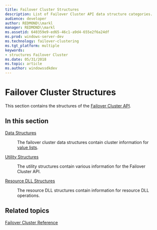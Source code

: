 ```yaml
---
title: Failover Cluster Structures
description: List of Failover Cluster API data structure categories.
audience: developer
author: REDMOND\\markl
manager: REDMOND\\markl
ms.assetid: 640359e9-ed65-46c1-a9d4-655e2f6a24df
ms.prod: windows-server-dev
ms.technology: failover-clustering
ms.tgt_platform: multiple
keywords:
- structures Failover Cluster
ms.date: 05/31/2018
ms.topic: article
ms.author: windowssdkdev
---
```


# Failover Cluster Structures

This section contains the structures of the [Failover Cluster API](the-server-cluster-api.md).

## In this section

<dl> <dt>

[Data Structures](data-structures.md)
</dt> <dd>

The failover cluster data structures contain cluster information for [value lists](value-lists.md).

</dd> <dt>

[Utility Structures](utility-structures.md)
</dt> <dd>

The utility structures contain various information for the Failover Cluster API.

</dd> <dt>

[Resource DLL Structures](resource-dll-structures.md)
</dt> <dd>

The resource DLL structures contain information for resource DLL operations.

</dd> </dl>

## Related topics

<dl> <dt>

[Failover Cluster Reference](failover-cluster-reference.md)
</dt> </dl>

 

 




